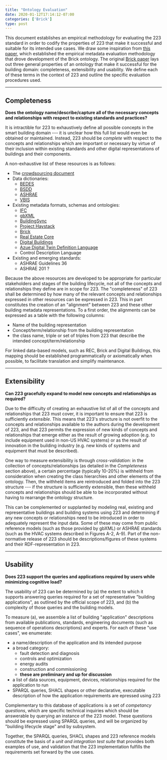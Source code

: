 ```yaml
---
title: "Ontology Evaluation"
date: 2020-01-12T17:14:12-07:00
categories: ['Brick']
type: post
---
```


This document establishes an empirical methodology for evaluating the 223 standard in order to codify the properties of 223 that make it successful and suitable for its intended use cases. We draw some inspiration from [this paper](https://dl.acm.org/doi/10.1145/2821650.2821669), which established the empirical metadata evaluation methodology that drove development of the Brick ontology. The original [Brick paper](https://dl.acm.org/doi/abs/10.1145/2993422.2993577) lays out three general properties of an ontology that make it successful for the building domain: completeness, extensibility and usability. We define each of these terms in the context of 223 and outline the specific evaluation procedures used.

---

## Completeness

**Does the ontology name/describe/capture all of the necessary concepts and relationships with respect to existing standards and practices?**

It is intractible for 223 to exhaustively define all possible concepts in the smart building domain --- it is unclear how this full list would even be obtained or maintained. Instead, 223 should be *complete* with respect to the concepts and relationships which are important or necessary by virtue of their inclusion within existing standards and other digital representations of buildings and their components.

A non-exhaustive list of these resources is as follows:

- The [crowdsourcing document](https://docs.google.com/spreadsheets/d/1IrWjDpf4p5IfCvRpOP30Ys8_-Qi5_x2dz4VzTb8AsXk/edit#gid=1151522499)
- Data dictionaries:
    - [BEDES](https://bedes.lbl.gov/)
    - [BSDD](http://bsdd.buildingsmart.org/)
    - [ASHRAE](https://xp20.ashrae.org/terminology/)
    - [VBIS](https://vbis.com.au/search-and-download)
- Existing metadata formats, schemas and ontologies:
    - [IFC](https://technical.buildingsmart.org/standards/ifc/)
    - [gbXML](https://gbxml.org/)
    - [BuildingSync](https://buildingsync.net/)
    - [Project Haystack](https://project-haystack.org)
    - [Brick](https://brickschema.org)
    - [Real Estate Core](https://www.realestatecore.io/)
    - [Digital Buildings](https://github.com/google/digitalbuildings)
    - [Azue Digital Twin Definition Language](https://github.com/Azure/opendigitaltwins-building)
    - Control Description Language
- Existing and emerging standards:
    - ASHRAE Guidelines 36
    - ASHRAE 201 ?

Because the above resources are developed to be appropriate for particular stakeholders and stages of the building lifecycle, not all of the concepts and relationships they define are in scope for 223. The "completeness" of 223 shall be determined by how many of the relevant concepts and relationships expressed in other resources can be expressed in 223. This in part constitutes the creation of an "alignment" between 223 and these other building metadata representations. To a first order, the alignments can be expressed as a table with the following columns:

- Name of the building representation
- Concept/term/relationship from the building representation
- the class name, triple or set of triples from 223 that describe the intended concept/term/relationship

For linked data-based models, such as REC, Brick and  Digital Buildings, this mapping should be established programmatically or axiomatically when possible, to facilitate translation and simplify maintenance.

---


## Extensibility

**Can 223 gracefully expand to model new concepts and relationships as required?**

Due to the difficulty of creating an exhaustive list of all of the concepts and relationships that 223 must cover, it is important to ensure that 223 is sufficiently *extensible*. This means that 223's structure is not overfit to the concepts and relationships available to the authors during the development of 223, and that 223 permits the expression of new kinds of concepts and relationships that emerge either as the result of growing adoption (e.g. to include equipment used in non-US HVAC systems) or as the result of innovation in the building industry (e.g. new kinds of systems and equipment that must be described).

One way to measure extensibility is through *cross-validation*: in the collection of concepts/relationships (as detailed in the *Completeness* section above), a certain percentage (typically 10-20%) is withheld from consideration when creating the class hierarchies and other elements of the ontology. Then, the withheld items are reintroduced and folded into the 223 structure --- if the structure is sufficiently extensible, then these withheld concepts and relationships should be able to be incorporated without having to rearrange the ontology structure.

This can be complemented or supplanted by modeling real, existing and representative buildings and building systems using 223 and determining if any new concepts or relationships need to be introduced in order to adequately represent the input data. Some of these may come from public reference models (such as those provided by gbXML) or ASHRAE standards (such as the HVAC systems described in Figures A-2, A-9). Part of the non-normative release of 223 should be descriptions/figures of these systems and their RDF-representation in 223.

---

## Usability

**Does 223 support the queries and applications required by users while minimizing cognitive load?**

The usability of 223 can be determined by (a) the extent to which it supports answering queries required for a set of representative "building applications", as outlined by the official scope of 223, and (b) the complexity of those queries and the building models.

To measure (a), we assemble a list of building "application" descriptions from available publications, standards, engineering documents (such as sequence of operations descriptions) and experts. For each of these "use cases", we enumerate:

- a name/description of the application and its intended purpose
- a broad category:
    - fault detection and diagnosis
    - controls and optimization
    - energy audits
    - construction and commissioning
    - **these are preliminary and up for discussion**
- a list of data sources, equipment, devices, relationships required for the application to run
- SPARQL queries, SHACL shapes or other declarative, executable description of how the application requirements are epressed using 223

Complementary to this database of applications is a set of *competancy questions*, which are specific technical inquiries which should be answerable by querying an instance of the 223 model. These questions should be expressed using SPARQL queries, and will be organized by "building lifecycle stage" and by subsystem.

Together, the SPARQL queries, SHACL shapes and 223 reference models constitute the basis of a *unit and integration test suite* that provides both examples of use, and validation that the 223 implementation fulfills the requirements set forward by the use cases.
